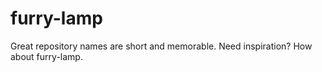 # furry-lamp
Great repository names are short and memorable. Need inspiration? How about furry-lamp.
